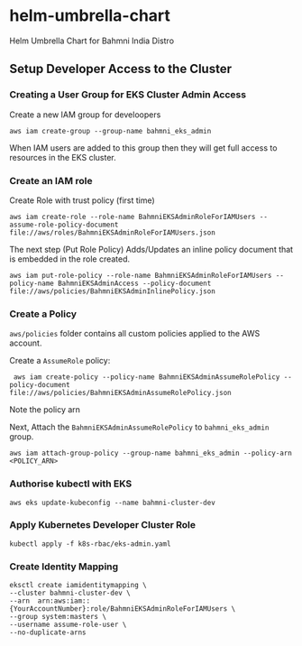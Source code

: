 # helm-umbrella-chart
Helm Umbrella Chart for Bahmni India Distro


## Setup Developer Access to the Cluster

### Creating a User Group for EKS Cluster Admin Access

Create a new IAM group for develoopers
```
aws iam create-group --group-name bahmni_eks_admin
```
When IAM users are added to this group then they will get full access to resources in the EKS cluster.
### Create an IAM role
Create Role with trust policy (first time)
```
aws iam create-role --role-name BahmniEKSAdminRoleForIAMUsers --assume-role-policy-document file://aws/roles/BahmniEKSAdminRoleForIAMUsers.json
```
The next step (Put Role Policy) Adds/Updates an inline policy document that is embedded in the role created.
```
aws iam put-role-policy --role-name BahmniEKSAdminRoleForIAMUsers --policy-name BahmniEKSAdminAccess --policy-document file://aws/policies/BahmniEKSAdminInlinePolicy.json
```
### Create a Policy
`aws/policies` folder contains all custom policies applied to the AWS account.

Create a `AssumeRole` policy:
```aidl
 aws iam create-policy --policy-name BahmniEKSAdminAssumeRolePolicy --policy-document file://aws/policies/BahmniEKSAdminAssumeRolePolicy.json
```
Note the policy arn 


Next, Attach the `BahmniEKSAdminAssumeRolePolicy` to `bahmni_eks_admin` group.
```aidl
aws iam attach-group-policy --group-name bahmni_eks_admin --policy-arn <POLICY_ARN>
```
### Authorise kubectl with EKS
```aidl
aws eks update-kubeconfig --name bahmni-cluster-dev
```
### Apply Kubernetes Developer Cluster Role
```aidl
kubectl apply -f k8s-rbac/eks-admin.yaml
```
### Create Identity Mapping
```aidl
eksctl create iamidentitymapping \
--cluster bahmni-cluster-dev \
--arn  arn:aws:iam::{YourAccountNumber}:role/BahmniEKSAdminRoleForIAMUsers \
--group system:masters \
--username assume-role-user \
--no-duplicate-arns
```